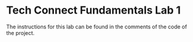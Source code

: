 # Tech Connect Fundamentals Lab 1
 
The instructions for this lab can be found in the comments of the code of the project.
